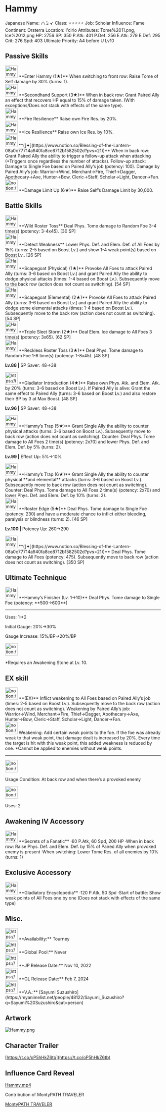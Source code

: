 # Hammy

Japanese Name: ハミィ
Class: ⭐️⭐️⭐️⭐️⭐️
Job: Scholar
Influence: Fame
Continent: Orsterra
Location: I'cirlo
Attributes: Tome%2011.png, Ice%2012.png
HP: 2756
SP: 350
P.Atk: 401
P.Def: 256
E.Atk: 279
E.Def: 295
Crit: 276
Spd: 403
Ultimate Priority: A4 before U Lv10

## Passive Skills

<aside>
<img src="Hammy%20ff5b4c5ea21a4a84917aefb2792b7aa7/Tome_Augment.png" alt="Hammy%20ff5b4c5ea21a4a84917aefb2792b7aa7/Tome_Augment.png" width="40px" /> **Enter Hammy (1★)**
When switching to front row: Raise Tome of Self damage by 30% (turns: 1).

</aside>

<aside>
<img src="Hammy%20ff5b4c5ea21a4a84917aefb2792b7aa7/Secondhand_Support.png" alt="Hammy%20ff5b4c5ea21a4a84917aefb2792b7aa7/Secondhand_Support.png" width="40px" /> **Secondhand Support (3★)**
When in back row: Grant Paired Ally an effect that recovers HP equal to 15% of damage taken. (With exceptions/Does not stack with effects of the same type).

</aside>

<aside>
<img src="Hammy%20ff5b4c5ea21a4a84917aefb2792b7aa7/Fire_Resilience.png" alt="Hammy%20ff5b4c5ea21a4a84917aefb2792b7aa7/Fire_Resilience.png" width="40px" /> **Fire Resilience**
Raise own Fire Res. by 20%.

</aside>

<aside>
<img src="Hammy%20ff5b4c5ea21a4a84917aefb2792b7aa7/Ice_Resilience.png" alt="Hammy%20ff5b4c5ea21a4a84917aefb2792b7aa7/Ice_Resilience.png" width="40px" /> **Ice Resilience**
Raise own Ice Res. by 10%.

</aside>

<aside>
<img src="Hammy%20ff5b4c5ea21a4a84917aefb2792b7aa7/Thief_Wrath.png" alt="Hammy%20ff5b4c5ea21a4a84917aefb2792b7aa7/Thief_Wrath.png" width="40px" /> **([✦](https://www.notion.so/Blessing-of-the-Lantern-08a0c77714a940fa8ce8712b1582502d?pvs=21))**
When in back row: Grant Paired Ally the ability to  trigger a follow-up attack when attacking (*Triggers once regardless the number of attacks).
Follow-up attack: Damage to Single Foe based on Paired Ally’s job (potency: 100).
Damage by Paired Ally’s job: Warrior→Wind, Merchant→Fire, Thief→Dagger, Apothecary→Axe, Hunter→Bow, Cleric→Staff, Scholar→Light, Dancer→Fan.

</aside>

<aside>
<img src="notion://custom_emoji/2482af5e-3bb7-4af8-a110-df4150e44521/17debbc6-5396-80a6-933a-007af3a7f551" alt="notion://custom_emoji/2482af5e-3bb7-4af8-a110-df4150e44521/17debbc6-5396-80a6-933a-007af3a7f551" width="40px" /> **Damage Limit Up (6★)**
Raise Self’s Damage Limit by 30,000.

</aside>

## Battle Skills

<aside>
<img src="Hammy%20ff5b4c5ea21a4a84917aefb2792b7aa7/Tome.png" alt="Hammy%20ff5b4c5ea21a4a84917aefb2792b7aa7/Tome.png" width="40px" /> **Wild Roster Toss**
Deal Phys. Tome damage to Random Foe 3-4 time(s) (potency: 3-4x45). [30 SP]

</aside>

<aside>
<img src="Hammy%20ff5b4c5ea21a4a84917aefb2792b7aa7/Analyze.png" alt="Hammy%20ff5b4c5ea21a4a84917aefb2792b7aa7/Analyze.png" width="40px" /> **Detect Weakness**
Lower Phys. Def. and Elem. Def. of All Foes by 15% (turns: 2-5 based on Boost Lv.) and show 1-4 weak point(s) based on Boost Lv.. [26 SP]

</aside>

<aside>
<img src="Hammy%20ff5b4c5ea21a4a84917aefb2792b7aa7/Sidesstep.png" alt="Hammy%20ff5b4c5ea21a4a84917aefb2792b7aa7/Sidesstep.png" width="40px" /> **Scapegoat (Physical) (1★)**
Provoke All Foes to attack Paired Ally (turns: 3-6 based on Boost Lv.) and grant Paired Ally the ability to dodge physical attacks (times: 1-4 based on Boost Lv.). Subsequently move to the back row (action does not count as switching). [54 SP]

</aside>

<aside>
<img src="Hammy%20ff5b4c5ea21a4a84917aefb2792b7aa7/Sidesstep%201.png" alt="Hammy%20ff5b4c5ea21a4a84917aefb2792b7aa7/Sidesstep%201.png" width="40px" /> **Scapegoat (Elemental) (2★)**
Provoke All Foes to attack Paired Ally (turns: 3-6 based on Boost Lv.) and grant Paired Ally the ability to dodge some elemental attacks (times: 1-4 based on Boost Lv.). Subsequently move to the back row (action does not count as switching). [54 SP]

</aside>

<aside>
<img src="Hammy%20ff5b4c5ea21a4a84917aefb2792b7aa7/Ice.png" alt="Hammy%20ff5b4c5ea21a4a84917aefb2792b7aa7/Ice.png" width="40px" /> **Triple Sleet Storm (2★)**
Deal Elem. Ice damage to All Foes 3 time(s) (potency: 3x65). [62 SP]

</aside>

<aside>
<img src="Hammy%20ff5b4c5ea21a4a84917aefb2792b7aa7/Tome%201.png" alt="Hammy%20ff5b4c5ea21a4a84917aefb2792b7aa7/Tome%201.png" width="40px" /> **Reckless Roster Toss (3★)**
Deal Phys. Tome damage to Random Foe 1-8 time(s) (potency: 1-8x45). [48 SP]

**Lv.88 |** SP Saver: 48→38

</aside>

<aside>
<img src="https://img.game8.jp/6909195/fb1af3b553f4112d4403e0f7452fd2a2.png/show" alt="https://img.game8.jp/6909195/fb1af3b553f4112d4403e0f7452fd2a2.png/show" width="40px" /> **Gladiator Introduction (4★)**
Raise own Phys. Atk. and Elem. Atk. by 20% (turns: 3-6 based on Boost Lv.). If Paired Ally is alive: Grant the same effect to Paired Ally (turns: 3-6 based on Boost Lv.) and also restore their BP by 3 at Max Boost. [48 SP]

**Lv.96 |** SP Saver: 48→38

</aside>

<aside>
<img src="Hammy%20ff5b4c5ea21a4a84917aefb2792b7aa7/Counter.png" alt="Hammy%20ff5b4c5ea21a4a84917aefb2792b7aa7/Counter.png" width="40px" /> **Hammy’s Trap (5★)**
Grant Single Ally the ability to counter physical attacks (turns: 3-6 based on Boost Lv.). Subsequently move to back row (action does not count as switching).
Counter: Deal Phys. Tome damage to All Foes 2 time(s) (potency: 2x70) and lower Phys. Def. and Elem. Def. by 5% (turns: 2).

**Lv.99 |** Effect Up: 5%→10%

<aside>
<img src="Hammy%20ff5b4c5ea21a4a84917aefb2792b7aa7/Counter.png" alt="Hammy%20ff5b4c5ea21a4a84917aefb2792b7aa7/Counter.png" width="40px" /> **Hammy’s Trap (6★)**
Grant Single Ally the ability to counter physical **and elemental** attacks (turns: 3-6 based on Boost Lv.). Subsequently move to back row (action does not count as switching).
Counter: Deal Phys. Tome damage to All Foes 2 time(s) (potency: 2x70) and lower Phys. Def. and Elem. Def. by 10% (turns: 2).

</aside>

</aside>

<aside>
<img src="Hammy%20ff5b4c5ea21a4a84917aefb2792b7aa7/Tome%202.png" alt="Hammy%20ff5b4c5ea21a4a84917aefb2792b7aa7/Tome%202.png" width="40px" /> **Roster Edge (5★)**
Deal Phys. Tome damage to Single Foe (potency: 230) and have a moderate chance to inflict either bleeding, paralysis or blindness (turns: 2). [46 SP]

**Lv.100 |** Potency Up: 260→290

</aside>

<aside>
<img src="Hammy%20ff5b4c5ea21a4a84917aefb2792b7aa7/Tome%202.png" alt="Hammy%20ff5b4c5ea21a4a84917aefb2792b7aa7/Tome%202.png" width="40px" /> **([✦](https://www.notion.so/Blessing-of-the-Lantern-08a0c77714a940fa8ce8712b1582502d?pvs=21))**
Deal Phys. Tome damage to All Foes (potency: 475). Subsequently move to back row (action does not count as switching). [350 SP]

</aside>

## Ultimate Technique

<aside>
<img src="Hammy%20ff5b4c5ea21a4a84917aefb2792b7aa7/Tome%203.png" alt="Hammy%20ff5b4c5ea21a4a84917aefb2792b7aa7/Tome%203.png" width="40px" /> **Hammy’s Finisher (Lv. 1→10)**
Deal Phys. Tome damage to Single Foe (potency: **500→600**)

---

Uses:
1→2

Initial Gauge:
20%→30%

Gauge Increase:
15%/BP→20%/BP

<aside>
<img src="notion://custom_emoji/2482af5e-3bb7-4af8-a110-df4150e44521/182ebbc6-5396-80af-9978-007ac248795b" alt="notion://custom_emoji/2482af5e-3bb7-4af8-a110-df4150e44521/182ebbc6-5396-80af-9978-007ac248795b" width="40px" />

*Requires an Awakening Stone at Lv. 10.

</aside>

</aside>

## EX skill

<aside>
<img src="notion://custom_emoji/2482af5e-3bb7-4af8-a110-df4150e44521/12bebbc6-5396-80fa-8d81-007a9ef1d9b2" alt="notion://custom_emoji/2482af5e-3bb7-4af8-a110-df4150e44521/12bebbc6-5396-80fa-8d81-007a9ef1d9b2" width="40px" /> **(EX)**
Inflict weakening to All Foes based on Paired Ally’s job (times: 2-5 based on Boost Lv.). Subsequently move to the back row (action does not count as switching).
Weakening by Paired Ally’s job: Warrior→Wind, Merchant→Fire, Thief→Dagger, Apothecary→Axe, Hunter→Bow, Cleric→Staff, Scholar→Light, Dancer→Fan.

<aside>
<img src="notion://custom_emoji/2482af5e-3bb7-4af8-a110-df4150e44521/175ebbc6-5396-80b1-8a0a-007a181c09c2" alt="notion://custom_emoji/2482af5e-3bb7-4af8-a110-df4150e44521/175ebbc6-5396-80b1-8a0a-007a181c09c2" width="40px" /> Weakening: Add certain weak points to the foe. If the foe was already weak to that weak point, that damage dealt is increased by 20%. Every time the target is hit with this weak point, this added weakness is reduced by one. *Cannot be applied to enemies without weak points.

</aside>

---

<aside>
<img src="notion://custom_emoji/2482af5e-3bb7-4af8-a110-df4150e44521/137ebbc6-5396-802c-b9bc-007a54884b6f" alt="notion://custom_emoji/2482af5e-3bb7-4af8-a110-df4150e44521/137ebbc6-5396-802c-b9bc-007a54884b6f" width="40px" />

Usage Condition: At back row and when there’s a provoked enemy

</aside>

<aside>
<img src="notion://custom_emoji/2482af5e-3bb7-4af8-a110-df4150e44521/137ebbc6-5396-80ba-9f36-007a936447ac" alt="notion://custom_emoji/2482af5e-3bb7-4af8-a110-df4150e44521/137ebbc6-5396-80ba-9f36-007a936447ac" width="40px" />

Uses: 2

</aside>

</aside>

## Awakening IV Accessory

<aside>
<img src="Hammy%20ff5b4c5ea21a4a84917aefb2792b7aa7/Awakening_IV.png" alt="Hammy%20ff5b4c5ea21a4a84917aefb2792b7aa7/Awakening_IV.png" width="40px" /> **Secrets of a Fanatic**
·60 P.Atk, 60 Spd, 200 HP
·When in back row: Raise Phys. Def. and Elem. Def. by 15% of Paired Ally when provoked enemy is present
·When switching: Lower Tome Res. of all enemies by 10% (turns: 1)

</aside>

## Exclusive Accessory

<aside>
<img src="Hammy%20ff5b4c5ea21a4a84917aefb2792b7aa7/Accessory.png" alt="Hammy%20ff5b4c5ea21a4a84917aefb2792b7aa7/Accessory.png" width="40px" /> **Gladiatory Encyclopedia**
·120 P.Atk, 50 Spd
·Start of battle: Show weak points of All Foes one by one (Does not stack with effects of the same type)

</aside>

## Misc.

<aside>
<img src="https://www.notion.so/icons/gift_gray.svg" alt="https://www.notion.so/icons/gift_gray.svg" width="40px" /> **Availability:** Tourney

</aside>

<aside>
<img src="https://www.notion.so/icons/globe_gray.svg" alt="https://www.notion.so/icons/globe_gray.svg" width="40px" /> **Global Pool:** Never

</aside>

<aside>
<img src="https://www.notion.so/icons/calendar_red.svg" alt="https://www.notion.so/icons/calendar_red.svg" width="40px" /> **JP Release Date:**
Nov 10, 2022

</aside>

<aside>
<img src="https://www.notion.so/icons/calendar_blue.svg" alt="https://www.notion.so/icons/calendar_blue.svg" width="40px" /> **GL Release Date:**
Feb 7, 2024

</aside>

<aside>
<img src="https://www.notion.so/icons/microphone_gray.svg" alt="https://www.notion.so/icons/microphone_gray.svg" width="40px" /> **V.A.:** [Sayumi Suzushiro](https://myanimelist.net/people/48122/Sayumi_Suzushiro?q=Sayumi%20Suzushiro&cat=person)

</aside>

## Artwork

![Hammy.png](Hammy%20ff5b4c5ea21a4a84917aefb2792b7aa7/Hammy.png)

## Character Trailer

[https://t.co/oP5hHkZ6tb](https://t.co/oP5hHkZ6tb)

## Influence Card Reveal

[Hammy.mp4](Hammy%20ff5b4c5ea21a4a84917aefb2792b7aa7/Hammy.mp4)

Contribution of MontyPATH TRAVELER

[MontyPATH TRAVELER](https://www.youtube.com/@MontyPATHTRAVELER)
